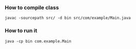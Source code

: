 ### How to compile class
```
javac -sourcepath src/ -d bin src/com/example/Main.java
```

### How to run it
```
java -cp bin com.example.Main
```
